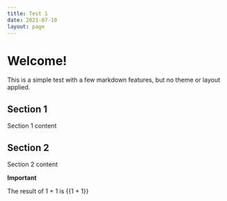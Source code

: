 ```yaml
---
title: Test 1
date: 2021-07-10
layout: page
---
```


# Welcome! 

This is a simple test with a few markdown features, but no theme or layout applied.

## Section 1
Section 1 content

## Section 2
Section 2 content

**Important**

The result of 1 + 1 is {{1 + 1}}
